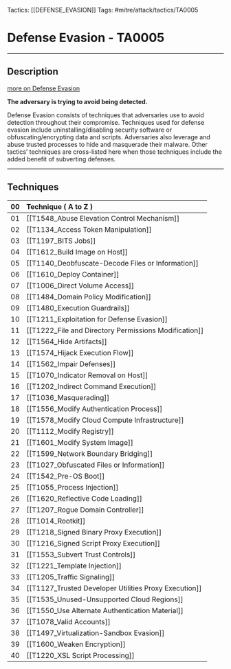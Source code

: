 Tactics: [[DEFENSE_EVASION]]
Tags: #mitre/attack/tactics/TA0005 

# Defense Evasion - TA0005
---
## Description
[more on Defense Evasion](https://attack.mitre.org/tactics/TA0005)

**The adversary is trying to avoid being detected.**

Defense Evasion consists of techniques that adversaries use to avoid detection throughout their compromise. Techniques used for defense evasion include uninstalling/disabling security software or obfuscating/encrypting data and scripts. Adversaries also leverage and abuse trusted processes to hide and masquerade their malware. Other tactics’ techniques are cross-listed here when those techniques include the added benefit of subverting defenses.

---
## Techniques

| 00  | Technique ( A to Z )                                        |
| --- | :----------------------------------------------------------- |
| 01  | [[T1548_Abuse Elevation Control Mechanism]]           |
| 02  | [[T1134_Access Token Manipulation]]                   |
| 03  | [[T1197_BITS Jobs]]                                   |
| 04  | [[T1612_Build Image on Host]]                         |
| 05  | [[T1140_Deobfuscate-Decode Files or Information]]     |
| 06  | [[T1610_Deploy Container]]                            |
| 07  | [[T1006_Direct Volume Access]]                        |
| 08  | [[T1484_Domain Policy Modification]]                  |
| 09  | [[T1480_Execution Guardrails]]                        |
| 10  | [[T1211_Exploitation for Defense Evasion]]            |
| 11  | [[T1222_File and Directory Permissions Modification]] |
| 12  | [[T1564_Hide Artifacts]]                              |
| 13  | [[T1574_Hijack Execution Flow]]                       |
| 14  | [[T1562_Impair Defenses]]                             |
| 15  | [[T1070_Indicator Removal on Host]]                   |
| 16  | [[T1202_Indirect Command Execution]]                  |
| 17  | [[T1036_Masquerading]]                                |
| 18  | [[T1556_Modify Authentication Process]]               |
| 19  | [[T1578_Modify Cloud Compute Infrastructure]]         |
| 20  | [[T1112_Modify Registry]]                             |
| 21  | [[T1601_Modify System Image]]                         |
| 22  | [[T1599_Network Boundary Bridging]]                   |
| 23  | [[T1027_Obfuscated Files or Information]]             |
| 24  | [[T1542_Pre-OS Boot]]                                 |
| 25  | [[T1055_Process Injection]]                           |
| 26  | [[T1620_Reflective Code Loading]]                     |
| 27  | [[T1207_Rogue Domain Controller]]                     |
| 28  | [[T1014_Rootkit]]                                     |
| 29  | [[T1218_Signed Binary Proxy Execution]]               |
| 30  | [[T1216_Signed Script Proxy Execution]]               |
| 31  | [[T1553_Subvert Trust Controls]]                      |
| 32  | [[T1221_Template Injection]]                          |
| 33  | [[T1205_Traffic Signaling]]                           |
| 34  | [[T1127_Trusted Developer Utilities Proxy Execution]] |
| 35  | [[T1535_Unused-Unsupported Cloud Regions]]            |
| 36  | [[T1550_Use Alternate Authentication Material]]       |
| 37  | [[T1078_Valid Accounts]]                              |
| 38  | [[T1497_Virtualization-Sandbox Evasion]]              |
| 39  | [[T1600_Weaken Encryption]]                           |
| 40  | [[T1220_XSL Script Processing]]                       | 







